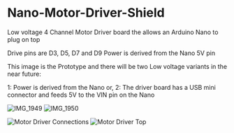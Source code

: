 # Nano-Motor-Driver-Shield
Low voltage 4 Channel Motor Driver board the allows an Arduino Nano to plug on top

Drive pins are D3, D5, D7 and D9
Power is derived from the Nano 5V pin

This image is the Prototype and there will be two Low voltage variants in the near future:

1: Power is derived from the Nano or,
2: The driver board has a USB mini connector and feeds 5V to the VIN pin on the Nano

![IMG_1949](https://github.com/gxdeange/Nano-Motor-Driver-Shield/assets/57690555/7aef6306-b8eb-458b-b590-0060eddad656)  ![IMG_1950](https://github.com/gxdeange/Nano-Motor-Driver-Shield/assets/57690555/1cf387c9-f495-48c8-b6cb-4ede07e43d07)

![Motor Driver Connections](https://github.com/gxdeange/Nano-Motor-Driver-Shield/assets/57690555/059643d7-e352-4cce-ba37-4f87f8bbb1e0)  ![Motor Driver Top](https://github.com/gxdeange/Nano-Motor-Driver-Shield/assets/57690555/ae778a0c-02b3-4049-a10a-c80a323af7b4)




